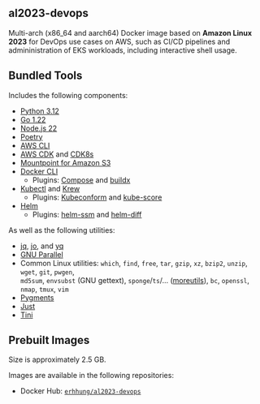 al2023-devops
-------------

Multi-arch (x86_64 and aarch64) Docker image based on **Amazon Linux 2023** for DevOps use cases on AWS, such as CI/CD pipelines and admininistration of EKS workloads, including interactive shell usage.

## Bundled Tools

Includes the following components:
- [Python 3.12](https://www.python.org/downloads)
- [Go 1.22](https://go.dev/dl)
- [Node.js 22](https://nodejs.org/en/download)
- [Poetry](https://python-poetry.org/)
- [AWS CLI](https://docs.aws.amazon.com/cli/latest/userguide)
- [AWS CDK](https://docs.aws.amazon.com/cdk/v2/guide) and [CDK8s](https://cdk8s.io/)
- [Mountpoint for Amazon S3](https://docs.aws.amazon.com/AmazonS3/latest/userguide/mountpoint.html)
- [Docker CLI](https://www.docker.com/products/cli)
  - Plugins: [Compose](https://docs.docker.com/compose) and [buildx](https://github.com/docker/buildx)
- [Kubectl](https://kubernetes.io/docs/tasks/tools) and [Krew](https://krew.sigs.k8s.io/)
  - Plugins: [Kubeconform](https://github.com/yannh/kubeconform) and [kube-score](https://github.com/zegl/kube-score)
- [Helm](https://helm.sh/)
  - Plugins: [helm-ssm](https://github.com/codacy/helm-ssm) and [helm-diff](https://github.com/databus23/helm-diff)

As well as the following utilities:
- [jq](https://stedolan.github.io/jq), [jo](https://github.com/jpmens/jo), and [yq](https://mikefarah.gitbook.io/yq)
- [GNU Parallel](https://savannah.gnu.org/projects/parallel)
- Common Linux utilities: `which`, `find`, `free`, `tar`, `gzip`, `xz`, `bzip2`, `unzip`, `wget`, `git`, `pwgen`,  
  `md5sum`, `envsubst` (GNU gettext), `sponge`/`ts`/... ([moreutils](https://joeyh.name/code/moreutils/)), `bc`, `openssl`, `nmap`, `tmux`, `vim`
- [Pygments](https://pygments.org/)
- [Just](https://just.systems/man/en)
- [Tini](https://github.com/krallin/tini)

## Prebuilt Images

Size is approximately 2.5 GB.

Images are available in the following repositories:
- Docker Hub: [`erhhung/al2023-devops`](https://hub.docker.com/repository/docker/erhhung/al2023-devops)
